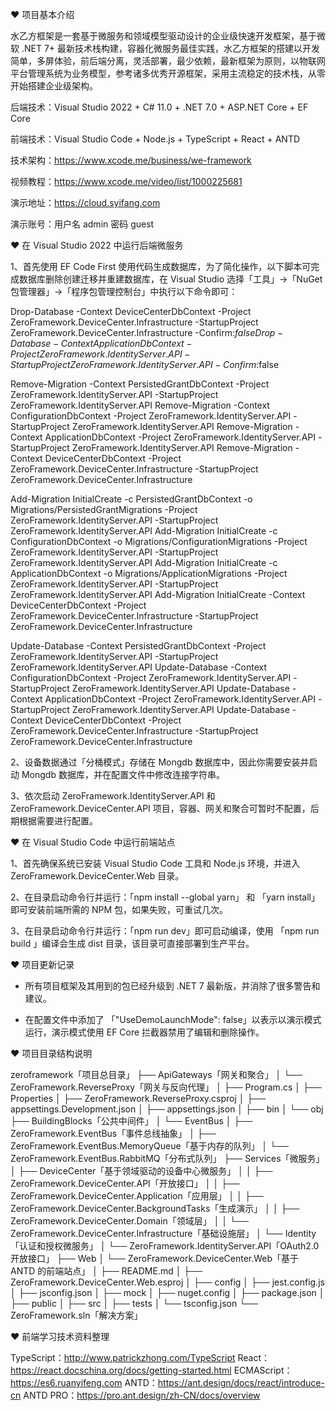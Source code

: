 ﻿
 ♥ 项目基本介绍

水乙方框架是一套基于微服务和领域模型驱动设计的企业级快速开发框架，基于微软 .NET 7+ 最新技术栈构建，容器化微服务最佳实践，水乙方框架的搭建以开发简单，多屏体验，前后端分离，灵活部署，最少依赖，最新框架为原则，以物联网平台管理系统为业务模型，参考诸多优秀开源框架，采用主流稳定的技术栈，从零开始搭建企业级架构。

后端技术：Visual Studio 2022 + C# 11.0 + .NET 7.0 + ASP.NET Core + EF Core

前端技术：Visual Studio Code + Node.js + TypeScript + React + ANTD

技术架构：https://www.xcode.me/business/we-framework

视频教程：https://www.xcode.me/video/list/1000225681

演示地址：https://cloud.syifang.com

演示账号：用户名 admin 密码 guest


 ♥ 在 Visual Studio 2022 中运行后端微服务

1、首先使用 EF Code First 使用代码生成数据库，为了简化操作，以下脚本可完成数据库删除创建迁移并重建数据库，在 Visual Studio 选择「工具」->「NuGet包管理器」->「程序包管理控制台」中执行以下命令即可：

Drop-Database -Context DeviceCenterDbContext -Project ZeroFramework.DeviceCenter.Infrastructure -StartupProject ZeroFramework.DeviceCenter.Infrastructure -Confirm:$false
Drop-Database -Context ApplicationDbContext -Project ZeroFramework.IdentityServer.API -StartupProject ZeroFramework.IdentityServer.API -Confirm:$false

Remove-Migration -Context PersistedGrantDbContext -Project ZeroFramework.IdentityServer.API -StartupProject ZeroFramework.IdentityServer.API
Remove-Migration -Context ConfigurationDbContext -Project ZeroFramework.IdentityServer.API -StartupProject ZeroFramework.IdentityServer.API
Remove-Migration -Context ApplicationDbContext -Project ZeroFramework.IdentityServer.API -StartupProject ZeroFramework.IdentityServer.API
Remove-Migration -Context DeviceCenterDbContext -Project ZeroFramework.DeviceCenter.Infrastructure -StartupProject ZeroFramework.DeviceCenter.Infrastructure

Add-Migration InitialCreate -c PersistedGrantDbContext -o Migrations/PersistedGrantMigrations -Project ZeroFramework.IdentityServer.API -StartupProject ZeroFramework.IdentityServer.API
Add-Migration InitialCreate -c ConfigurationDbContext -o Migrations/ConfigurationMigrations -Project ZeroFramework.IdentityServer.API -StartupProject ZeroFramework.IdentityServer.API
Add-Migration InitialCreate -c ApplicationDbContext -o Migrations/ApplicationMigrations -Project ZeroFramework.IdentityServer.API -StartupProject ZeroFramework.IdentityServer.API
Add-Migration InitialCreate -Context DeviceCenterDbContext -Project ZeroFramework.DeviceCenter.Infrastructure -StartupProject ZeroFramework.DeviceCenter.Infrastructure

Update-Database -Context PersistedGrantDbContext -Project ZeroFramework.IdentityServer.API -StartupProject ZeroFramework.IdentityServer.API
Update-Database -Context ConfigurationDbContext -Project ZeroFramework.IdentityServer.API -StartupProject ZeroFramework.IdentityServer.API
Update-Database -Context ApplicationDbContext -Project ZeroFramework.IdentityServer.API -StartupProject ZeroFramework.IdentityServer.API
Update-Database -Context DeviceCenterDbContext -Project ZeroFramework.DeviceCenter.Infrastructure -StartupProject ZeroFramework.DeviceCenter.Infrastructure

2、设备数据通过「分桶模式」存储在 Mongdb 数据库中，因此你需要安装并启动 Mongdb 数据库，并在配置文件中修改连接字符串。

3、依次启动 ZeroFramework.IdentityServer.API 和 ZeroFramework.DeviceCenter.API 项目，容器、网关和聚合可暂时不配置，后期根据需要进行配置。


 ♥ 在 Visual Studio Code 中运行前端站点

1、首先确保系统已安装 Visual Studio Code 工具和 Node.js 环境，并进入 ZeroFramework.DeviceCenter.Web 目录。

2、在目录启动命令行并运行：「npm install --global yarn」 和 「yarn install」 即可安装前端所需的 NPM 包，如果失败，可重试几次。

3、在目录启动命令行并运行：「npm run dev」即可启动编译，使用 「npm run build 」编译会生成 dist 目录，该目录可直接部署到生产平台。


 ♥ 项目更新记录

+ 所有项目框架及其用到的包已经升级到 .NET 7 最新版，并消除了很多警告和建议。

+ 在配置文件中添加了 「"UseDemoLaunchMode": false」以表示以演示模式运行，演示模式使用 EF Core 拦截器禁用了编辑和删除操作。


 ♥ 项目目录结构说明

zeroframework「项目总目录」
├── ApiGateways「网关和聚合」
│   └── ZeroFramework.ReverseProxy「网关与反向代理」
│       ├── Program.cs
│       ├── Properties
│       ├── ZeroFramework.ReverseProxy.csproj
│       ├── appsettings.Development.json
│       ├── appsettings.json
│       ├── bin
│       └── obj
├── BuildingBlocks「公共中间件」
│   └── EventBus
│       ├── ZeroFramework.EventBus「事件总线抽象」
│       ├── ZeroFramework.EventBus.MemoryQueue「基于内存的队列」
│       └── ZeroFramework.EventBus.RabbitMQ「分布式队列」
├── Services「微服务」
│   ├── DeviceCenter「基于领域驱动的设备中心微服务」
│   │   ├── ZeroFramework.DeviceCenter.API「开放接口」
│   │   ├── ZeroFramework.DeviceCenter.Application「应用层」
│   │   ├── ZeroFramework.DeviceCenter.BackgroundTasks「生成演示」
│   │   ├── ZeroFramework.DeviceCenter.Domain「领域层」
│   │   └── ZeroFramework.DeviceCenter.Infrastructure「基础设施层」
│   └── Identity「认证和授权微服务」
│       └── ZeroFramework.IdentityServer.API「OAuth2.0开放接口」
├── Web
│   └── ZeroFramework.DeviceCenter.Web「基于 ANTD 的前端站点」
│       ├── README.md
│       ├── ZeroFramework.DeviceCenter.Web.esproj
│       ├── config
│       ├── jest.config.js
│       ├── jsconfig.json
│       ├── mock
│       ├── nuget.config
│       ├── package.json
│       ├── public
│       ├── src
│       ├── tests
│       └── tsconfig.json
└── ZeroFramework.sln「解决方案」

♥ 前端学习技术资料整理

TypeScript：http://www.patrickzhong.com/TypeScript
React：https://react.docschina.org/docs/getting-started.html
ECMAScript：https://es6.ruanyifeng.com
ANTD：https://ant.design/docs/react/introduce-cn
ANTD PRO：https://pro.ant.design/zh-CN/docs/overview